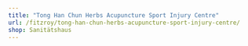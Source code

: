 ```yaml
---
title: "Tong Han Chun Herbs Acupuncture Sport Injury Centre"
url: /fitzroy/tong-han-chun-herbs-acupuncture-sport-injury-centre/
shop: Sanitätshaus
---
```

